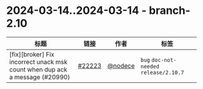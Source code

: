# 2024-03-14..2024-03-14 - branch-2.10
| 标题 | 链接 | 作者 | 标签 |
| - | :--: | :--: | - |
| [fix][broker] Fix incorrect unack msk count when dup ack a message (#20990) | [#22223](https://github.com/apache/pulsar/pull/22223) | [@nodece](https://github.com/nodece) | `bug` `doc-not-needed` `release/2.10.7`  | 
